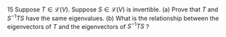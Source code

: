 15 Suppose $T \in \mathcal{L}(V)$. Suppose $S \in \mathcal{L}(V)$ is invertible.
(a) Prove that $T$ and $S^{-1} T S$ have the same eigenvalues.
(b) What is the relationship between the eigenvectors of $T$ and the eigenvectors of $S^{-1} T S$ ?
